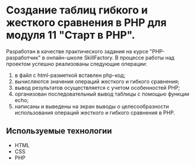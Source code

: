 # Создание таблиц гибкого и жесткого сравнения в PHP для модуля 11 "Старт в PHP".

Разработан в качестве практического задания на курсе "PHP-разработчик" в онлайн-школе SkillFactory.
В процессе работы над проектом успешно реализованы следующие операции:
1) в файл с html-разметкой вставлен php-код;
2) вычисляются значения операций жесткого и гибкого сравнения;
3) вывод результатов осуществляется с учетом особенностей PHP;
4) организован последовательный вывод таблицы с помощью функции echo;
5) написаны и выведены на экран выводы о целесообразности использования операций жесткого и гибкого сравнения в PHP.

## Используемые технологии

* HTML
* CSS 
* PHP
